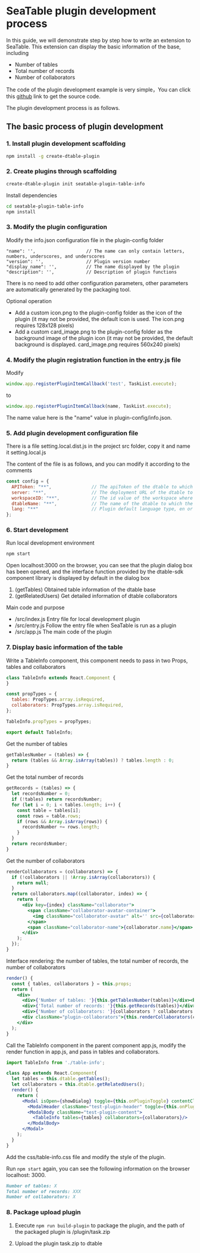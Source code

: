 # SeaTable plugin development process

In this guide, we will demonstrate step by step how to write an extension to SeaTable. This extension can display the basic information of the base, including

- Number of tables
- Total number of records
- Number of collaborators

The code of the plugin development example is very simple，You can click this [github](https://github.com/seatable/seatable-plugin-table-info) link to get the source code.

The plugin development process is as follows.

## The basic process of plugin development

### 1. Install plugin development scaffolding

```bash
npm install -g create-dtable-plugin
```

### 2. Create plugins through scaffolding

```bash
create-dtable-plugin init seatable-plugin-table-info
```

Install dependencies

~~~bash
cd seatable-plugin-table-info
npm install
~~~

### 3. Modify the plugin configuration

Modify the info.json configuration file in the plugin-config folder

```
"name": '',                   // The name can only contain letters, numbers, underscores, and underscores
"version": '',                // Plugin version number
"display_name": '',           // The name displayed by the plugin
"description": '',            // Description of plugin functions
```

There is no need to add other configuration parameters, other parameters are automatically generated by the packaging tool.

Optional operation

- Add a custom icon.png to the plugin-config folder as the icon of the plugin (it may not be provided, the default icon is used. The icon.png requires 128x128 pixels)
- Add a custom card_image.png to the plugin-config folder as the background image of the plugin icon (it may not be provided, the default background is displayed. card_image.png requires 560x240 pixels)
  
### 4. Modify the plugin registration function in the entry.js file
Modify

```js
window.app.registerPluginItemCallback('test', TaskList.execute);
```
to
```js
window.app.registerPluginItemCallback(name, TaskList.execute);
```
The name value here is the "name" value in plugin-config/info.json.

### 5. Add plugin development configuration file

There is a file setting.local.dist.js in the project src folder, copy it and name it setting.local.js

The content of the file is as follows, and you can modify it according to the comments

```js
const config = {
  APIToken: "**",               // The apiToken of the dtable to which the plugin
  server: "**",                 // The deployment URL of the dtable to which the plugin
  workspaceID: "**",            // The id value of the workspace where the dtable of the plugin
  dtableName: "**",             // The name of the dtable to which the plugin
  lang: "**"                    // Plugin default language type, en or zh-cn
};
```


### 6. Start development

Run local development environment

```bash
npm start
```

Open localhost:3000 on the browser, you can see that the plugin dialog box has been opened, and the interface function provided by the dtable-sdk component library is displayed by default in the dialog box
1. (getTables) Obtained table information of the dtable base
2. (getRelatedUsers) Get detailed information of dtable collaborators

Main code and purpose

* /src/index.js Entry file for local development plugin
* /src/entry.js Follow the entry file when SeaTable is run as a plugin
* /src/app.js The main code of the plugin

### 7. Display basic information of the table

Write a TableInfo component, this component needs to pass in two Props, tables and collaborators

```jsx
class TableInfo extends React.Component {
}

const propTypes = {
  tables: PropTypes.array.isRequired,
  collaborators: PropTypes.array.isRequired,
};

TableInfo.propTypes = propTypes;

export default TableInfo;
```

Get the number of tables

```js
getTablesNumber = (tables) => {
  return (tables && Array.isArray(tables)) ? tables.length : 0;
}
```

Get the total number of records

```js
getRecords = (tables) => {
  let recordsNumber = 0;
  if (!tables) return recordsNumber;
  for (let i = 0; i < tables.length; i++) {
    const table = tables[i];
    const rows = table.rows;
    if (rows && Array.isArray(rows)) {
      recordsNumber += rows.length;
    }
  }
  return recordsNumber;
}
```

Get the number of collaborators

```jsx
renderCollaborators = (collaborators) => {
  if (!collaborators || !Array.isArray(collaborators)) {
    return null;
  }
  return collaborators.map((collaborator, index) => {
    return (
      <div key={index} className="collaborator">
        <span className="collaborator-avatar-container">
          <img className="collaborator-avatar" alt='' src={collaborator.avatar_url}/>
        </span>
        <span className="collaborator-name">{collaborator.name}</span>
      </div>
    );
  });
}
```

Interface rendering: the number of tables, the total number of records, the number of collaborators

```jsx
render() {
  const { tables, collaborators } = this.props;
  return (
    <div>
      <div>{'Number of tables: '}{this.getTablesNumber(tables)}</div><br/>
      <div>{'Total number of records: '}{this.getRecords(tables)}</div><br/>
      <div>{'Number of collaborators: '}{collaborators ? collaborators.length : 0}</div><br/>
      <div className="plugin-collaborators">{this.renderCollaborators(collaborators)}</div>
    </div>
  );
}
```

Call the TableInfo component in the parent component app.js, modify the render function in app.js, and pass in tables and collaborators.

```jsx
import TableInfo from './table-info';

class App extends React.Component{
  let tables = this.dtable.getTables();
  let collaborators = this.dtable.getRelatedUsers();
  render() {
    return (
      <Modal isOpen={showDialog} toggle={this.onPluginToggle} contentClassName="dtable-plugin plugin-container" size='lg'>
        <ModalHeader className="test-plugin-header" toggle={this.onPluginToggle}>{'Plugin'}</ModalHeader>
        <ModalBody className="test-plugin-content">
          <TableInfo tables={tables} collaborators={collaborators}/>
        </ModalBody>
      </Modal>
    );
  }
}
```

Add the css/table-info.css file and modify the style of the plugin.

Run `npm start` again, you can see the following information on the browser localhost: 3000.

```md
Number of tables: X
Total number of records: XXX
Number of collaborators: X
```

### 8. Package upload plugin

1. Execute `npm run build-plugin` to package the plugin, and the path of the packaged plugin is /plugin/task.zip

2. Upload the plugin task.zip to dtable

